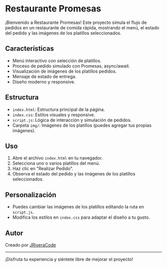 # Restaurante Promesas

¡Bienvenido a Restaurante Promesas! Este proyecto simula el flujo de pedidos en un restaurante de comida rápida, mostrando el menú, el estado del pedido y las imágenes de los platillos seleccionados.

## Características
- Menú interactivo con selección de platillos.
- Proceso de pedido simulado con Promesas, async/await.
- Visualización de imágenes de los platillos pedidos.
- Mensaje de estado de entrega.
- Diseño moderno y responsive.

## Estructura
- `index.html`: Estructura principal de la página.
- `index.css`: Estilos visuales y responsive.
- `script.js`: Lógica de interacción y simulación de pedidos.
- Carpeta `img/`: Imágenes de los platillos (puedes agregar tus propias imágenes).

## Uso
1. Abre el archivo `index.html` en tu navegador.
2. Selecciona uno o varios platillos del menú.
3. Haz clic en "Realizar Pedido".
4. Observa el estado del pedido y las imágenes de los platillos seleccionados.

## Personalización
- Puedes cambiar las imágenes de los platillos editando la ruta en `script.js`.
- Modifica los estilos en `index.css` para adaptar el diseño a tu gusto.

## Autor
Creado por [JRiveraCode](https://github.com/JRiveraCode)

---
¡Disfruta tu experiencia y siéntete libre de mejorar el proyecto!
